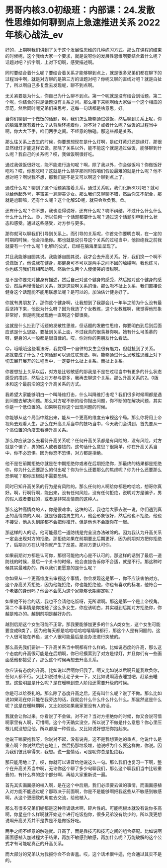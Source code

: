 # 男哥内核3.0初级班：内部课：24.发散性思维如何聊到点上急速推进关系 2022 年核心战法_ev

好的，上期啊我们讲到了关于这个发展性思维的几种练习方式。那么在课程的结束的时候呢，这个我给大家一个要求，就是说呀你的发展性思维啊要结合着什么呢？话题对吧？拆字啊，上对下切啊，感受描述啊。

同时要结合着什么呢？要结合着关系才能够聊到点上，就是很多兄弟们都在聊下的过程当中啊，就是对方聊的是第三方的话题对吧？你呢又聊的直线对吧？就是白扯了，所以啊自己多复盘去发现呢，聊不到点啊。

无关紧要是为什么，你自己为什么聊不到点。第一个呢就是没有结合到话题，第二个呢，你结合的只是话题没有关系之间。那么接下来呢啊给大家做一个这个相应的示范，然后同时呢兄弟们来思考，这每一句话都是啥意思，好。

当你们聊到一个做饭的话题，啊，我们怎么能够通过做饭，然后聊到关系上呢，你的脑海里就有着什么？从背后环抱着你，对不对？或者什么呢？做饭的过程当中啊，你大大下手，咱们两手之间。不经意的触碰。那这些都是关系。

那么往关系上去生的时候，你要想想现在是什么灯啊，是红灯黄灯还是绿灯，那很显然绿灯才能这样去做。那除了关系以外，能不能这个就是通过做饭，能够聊到什么呢？我自己的关系呢？哎，我做饭啊很好吃。

通过我做饭很好吃，能不能进行造句呢？啊，除了我以外，你会做饭吗？你做饭好吃吗？哎，你想吃吗？这就是什么猜字那同时假咱们假设最难的就是什么呢？他不想对吧？啊说我不想，那我们是不是又可以啊这个聊到点上了。

通过什么呢？聊到了这个话题紧接着关系，通过关系呢，我们化解SD对吧？就可以给他起外号，宇宙第一尬聊美少女。那么我们又聊聊不错，然后你又不配合，那就是尬聊嘛，还有什么呢？这个化解SD呢，就只会欺负我。😊。

还有什么呢？你不想，我也没得说呀，还有什么呢？嗨不纠结，不过什么什么什么什么什么什么。😊，所以任何一个话题都要什么呢？通过这个话题引申到什么状态和感受。通过这些感受，对方参与更多。

那你就可以聊我们引导到关系上。而引导的关系呢，你首先你要明白啊，在一定的时期的时候，他会拒绝你。那也就是说引导这个关系的过程当中，他拒绝我之前我就要有一个什么呢？化解I的公式，已经在脑海里呈呈现了。

并且我能够自圆其说。我能够自圆其说，我才会去升高关系。好，我们换一个啊不说做饭了。他说我在健身，那健身可不可以是两手之间不因的触碰啊，我也练习，你也练习我们互相帮助啊。然后什么两个人傻傻笑的很甜啊。

是不是你要先对健身有描述，然后自己对这个健身的感受，然后她对这个健身的感受，然后再慢慢扯向关系，就是这些啊关系的话，那么呃不扯上关系，我们直接说健身这个话题能不能用联想法呢？是可以的。加油估计健身好了。

你就有男朋友了。那你这个健身啊，让我想到了我那会儿一年半之前为什么没有最后坚持下来，他说为什么呀？因为我选了个女教练，这个女教练啊，我觉得他形象非常好，但是呢我发现他一直啊这个脚很臭。

这就是什么扯到了话题的发散性思维，但话题的发散性思维，你要明白到后到后面应该是什么思路，要扯到关系上面，不过我真的很羡慕你啊。她有什么可羡慕的呀，健身的人一般都是很自律的。哎，你对你的男朋友什么看法。

😊，哦哦哦这些看法呀，我觉得一个自律的女生会很有魅力，但就扯到了关系。那就变成了什么？任何话题可以通过联想法。啊，能够通过什么发散性思维上对下切去展开展开的过程当中，一定要什么扯上关系。而扯上关系。

你要想扯上关系以后，对方是比较敏感的那我是不是在过程当中有更多的什么状态感受的描述，然后让对方参与更多，我再去聊这个关系。那么升高关系的2。0版本和这个最前沿的这个升高关系的方式。

我希望大家能够明白一个叫降维打击，什么叫降维打击呢？我们很多时候啊都是遇到问题去解决问题。那么对方呢不断的给你抛出问题，你不断的在解决问题，其实你是一个低位置的。如果啊在你这个出现问题的时候。

你能够从这个局当中跳出来，能从一个更高的维度去审视这个局。那么你将用上帝视角去观看人生。那么在升高关系当中的技巧当中，今天我们会讲到，首先要从一个高位置的角度去看待升高关系。

那么你应该怎么去看待升高关系呢？任何升高关系都是有风险的，没有风险，对方就是个骗子，男的假人或者要钱的。这句话什么意思？很简单，你在升高关系当中，你不必恐惧。因为你恐不恐惧，对方都是拒绝。

他不是在前期拒绝你就是在中期拒绝你或者在后期拒绝你，那最终的结果都是拒绝你，你为什么还要那么的付出呢？你为什么还要那么的焦虑呢？你为什么还要那么恐惧呢？那你压根就不需要恐惧。

同时已知升高关系的行为是有风险的。那么任何的人啊给你都是哈哈哈，想哥你真好。啊，行啊行啊，能出来，没有任何风险，没有任何拒绝，说明对方是骗子，男的假人或者要钱的，或者是非常高情商的这种人。

那么这种高情商的人，你是很难拿。这块的话，我也给大家去说一说，你们遇到真正的高情商的人啊，就是很套路男生的人，他会形象很好，然后他也不拒绝，他也不接受，他从头到尾都不会把你推开。但是他也不会跟你在一起。

那这样的人的话，他可能最后一道防线是完全没办法破除的。因为我认为升高关系一定会出现对方的拒绝。那拒绝如果在前期要比后期更好，因为前期对方把你拒绝了，后期对方在认可你就产生了反差。那对方更认可你。

如果前期对方都是认可你，那很可能他内心是不认可的。那这样的话到了最后一道防线的时候，最后一个关卡的时候，他会直接告诉你不合适，就是不行。那这种时候其实最难办的。所以我们更愿意的是什么呢？

你如果从一个更高维度去审视这个事情，你会发现这是第一，你不应该害怕对方。这个身高关系拒绝，因为他能拒绝，你也能拒绝他，你也有喜欢的标准，他符合一个老婆的身份吗？他会不会愿为这个家能够长期绑定呢？

如果他不符合的话，我也不会请他吃饭呀，无所谓啊。那这是第一个是上帝视角。第二个事事情是你接触了这么多女生，你应该明白，其实越到后期对方拒绝你，你越是难办的。越到前期是越好办的。

越到后期这个女生可能不正常。那我要能够加更多的什么A类女生，这个女生可能要变成B类了。因为他每天都是哈哈哈哈哈嘻嘻嘻都行，那这个人是有问题的。这个人很可能在养鱼，这个人很可能最后是没办法进行突破的。

那么首先我们要讲一下升高关系当中啊都有什么样的。比如说态度的升高，那么这个态度的升高很可能是在后期啊，你已经摸索到了对方是绿灯，并且你们有一些画面感他都接受了。那么这个时候再想去升高关系。

你应该有态度的升高。比如说以后啊你归我了。啊又比如说以后啊只能我欺负你，任何人都不行。又比如说过来让老子亲一下，又比如说啊滚去睡觉吧，赶紧去睡觉。这些明显是什么呢？是在暧昧到恋人阶段还需要升级的时候。

你是可以给泰礼的。那么除了态度升高之后，还有叫什么呢？说了不做。那么比如说如果现在你只能在我旁边的话，我就会什么什么什么什么什么。那显然这是什么呢？这是在暧昧期啊，又比如说如果我家里没有人的话。

我就会让你过来。你看说了不会做。对不对？当对方拒绝你的时候，你又会说可惜啊家里有人啊，可惜啊。这个今天确实没空，所以说了不做是什么意思？你心里压根儿就没想见他，所以都是一种假设。又比如说好想把你抱起来。

他说干嘛要抱我呀，你说对不起，没有说完，这不是我想表达的重点。他说什么是重点啊？你说然后扔在地上，然后扔那垃圾堆，他说哼为什么要这样做，你说。因为我们彼此聊得来，我想。说一些情话，可是呢你总是拒绝我。

那只能用地上了。哎，你就可以语音给他说这么一句。那么我们也复习一下啊，整个在升高关系当中啊，无论你这个聊了多少句聊我们，那么这个聊我们当中比较重叠的，有什么样的这个部分啊，再给大家重新说一遍。

首先其实画面感的植入啊，是在这个中后期，我们必须要去做的事情，而画面感植入对方能不能通过呢？那取决于前面啊，你是不是能够啊把我这些从不敏感到敏感啊，从这个更细致的角度去交流，给他植入。

那么有很多兄弟们呢都是这种背诵话术啊，碎片性的。可能呢根本就没有说你多高啊，你星座什么样啊就开始这个进行吃饭抱你，很多兄弟没有跳步的。所以我更想说啊升高关系并不是靠是不是做饭好吃。

两手之间不经意的触碰就。升高了，而是靠技巧和技巧之间的组合搭配。比如说啊画面感植入加过程大于结果，再加不敏感到敏感，再加什么呢？万能破解的这个公式才有可能呢真正的升高关系。

而大部分的兄弟认为我报你会不会害羞。哎，这个话术很牛逼，他会通过其实不是的。